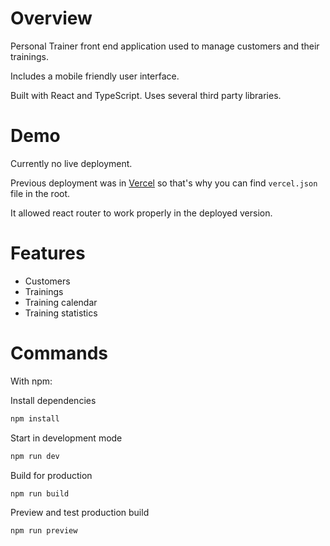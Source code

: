 # Overview

Personal Trainer front end application used to manage customers and their trainings.

Includes a mobile friendly user interface.

Built with React and TypeScript. Uses several third party libraries.

# Demo

Currently no live deployment.

Previous deployment was in [Vercel](https://vercel.com/) so that's why you can find `vercel.json` file in the root.

It allowed react router to work properly in the deployed version.

# Features

- Customers
- Trainings
- Training calendar
- Training statistics

# Commands

With npm:

Install dependencies
```bash
npm install
```

Start in development mode
```bash
npm run dev
```

Build for production
```bash
npm run build
```

Preview and test production build
```bash
npm run preview
```
